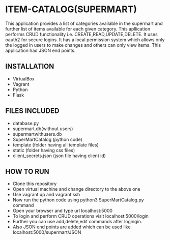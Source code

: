 # ITEM-CATALOG(SUPERMART)


This application provides a list of categories available in the supermart and further list of items available for each given category.
This apllication performs CRUD functionality i.e. CREATE,READ,UPDATE,DELETE.
It uses oauth2 for secure logins.
It has a local permission system which allows only the logged in users to  make changes and others can only view items.
This application had JSON end points.




## INSTALLATION
- VirtualBox
- Vagrant
- Python 
- Flask

## FILES INCLUDED
- database.py
- supermart.db(without users)
- supermartwithusers.db
- SuperMartCatalog (python code)
- template (folder having all template files)
- static (folder having css files)
- client_secrets.json (json file having client id)

## HOW TO RUN

- Clone this repository
- Open virtual machine  and change directory to the above one
- Use vagrant up and vagrant ssh
- Now run the python code using python3 SuperMartCatalog.py command
- Open your browser and type url localhost:5000
- To login and perform CRUD operations visit localhost:5000/login
- Further you can use add,delete,edit commands after logingin.
- Also JSON end points are added which can be used like localhost:5000/supermart/JSON

 

